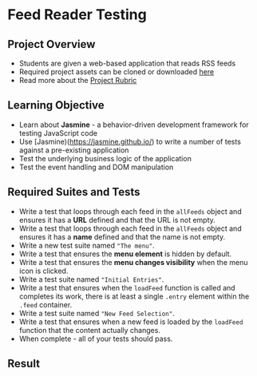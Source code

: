 # Feed Reader Testing

## Project Overview

* Students are given a web-based application that reads RSS feeds
* Required project assets can be cloned or downloaded [here](https://github.com/udacity/frontend-nanodegree-feedreader)
* Read more about the [Project Rubric](https://review.udacity.com/#!/rubrics/18/view)

## Learning Objective

* Learn about **Jasmine** - a behavior-driven development framework for testing JavaScript code
* Use [Jasmine)(https://jasmine.github.io/) to write a number of tests against a pre-existing application
* Test the underlying business logic of the application
* Test the event handling and DOM manipulation

## Required Suites and Tests

* Write a test that loops through each feed in the `allFeeds` object and ensures it has a **URL** defined and that the URL is not empty.
* Write a test that loops through each feed in the `allFeeds` object and ensures it has a **name** defined and that the name is not empty.
* Write a new test suite named `"The menu"`.
* Write a test that ensures the **menu element** is hidden by default.
* Write a test that ensures the **menu changes visibility** when the menu icon is clicked.
* Write a test suite named `"Initial Entries"`.
* Write a test that ensures when the `loadFeed` function is called and completes its work, there is at least a single `.entry` element within the `.feed` container.
* Write a test suite named `"New Feed Selection"`.
* Write a test that ensures when a new feed is loaded by the `loadFeed` function that the content actually changes.
* When complete - all of your tests should pass.

## Result
